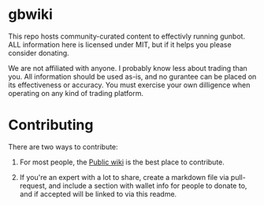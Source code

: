 # gbwiki

This repo hosts community-curated content to effectivly running gunbot. ALL information here is licensed under MIT, but if it helps you please consider donating. 

We are not affiliated with anyone. I probably know less about trading than you. All information should be used as-is, and no gurantee can be placed on its effectiveness or accuracy. You must exercise your own dilligence when operating on any kind of trading platform. 

# Contributing

There are two ways to contribute:

1. For most people, the [Public wiki](https://github.com/meesterdude/gbwiki/wiki) is the best place to contribute. 

2. If you're an expert with a lot to share, create a markdown file via pull-request, and include a section with wallet info for people to donate to, and if accepted will be linked to via this readme. 
